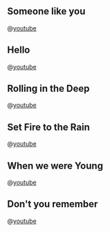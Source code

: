 ## Someone like you

@[youtube](jD9dr2ZRm9A)

## Hello

@[youtube](9h0Arg_-380)

## Rolling in the Deep

@[youtube](h2QKLemuiik)

## Set Fire to the Rain

@[youtube](X9TnTlPLHc8)

## When we were Young

@[youtube](9ixbGmCoSPg)

## Don't you remember

@[youtube](Dcxv1K_bH2E)